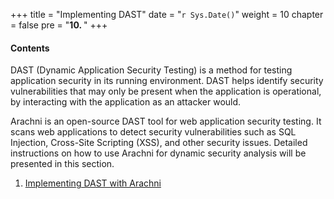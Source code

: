 +++
title = "Implementing DAST"
date = "`r Sys.Date()`" 
weight = 10
chapter = false
pre = "<b>10. </b>"
+++

#### Contents

DAST (Dynamic Application Security Testing) is a method for testing application security in its running environment. DAST helps identify security vulnerabilities that may only be present when the application is operational, by interacting with the application as an attacker would.

Arachni is an open-source DAST tool for web application security testing. It scans web applications to detect security vulnerabilities such as SQL Injection, Cross-Site Scripting (XSS), and other security issues. Detailed instructions on how to use Arachni for dynamic security analysis will be presented in this section.

1. [Implementing DAST with Arachni](10.1-arachni)
